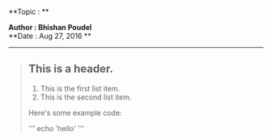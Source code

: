 **Topic :  **   

**Author : Bhishan Poudel**  
**Date   : Aug 27, 2016 **  
  ___
  
  
  
> ## This is a header.
> 
> 1.   This is the first list item.
> 2.   This is the second list item.
> 
> Here's some example code:
> 
>    ''' echo 'hello' '''

